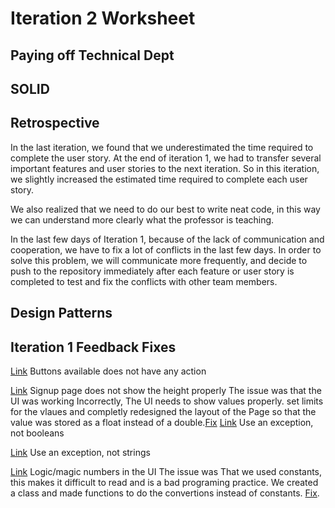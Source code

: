 Iteration 2 Worksheet
======================

Paying off Technical Dept
-------------------------




SOLID
-----




Retrospective
-------------

In the last iteration, we found that we underestimated the time required to complete the user story. At the end of iteration 1, we had to transfer several important features and user stories to the next iteration. So in this iteration, we slightly increased the estimated time required to complete each user story. 

We also realized that we need to do our best to write neat code, in this way we can understand more clearly what the professor is teaching. 

In the last few days of Iteration 1, because of the lack of communication and cooperation, we have to fix a lot of conflicts in the last few days. In order to solve this problem, we will communicate more frequently, and decide to push to the repository immediately after each feature or user story is completed to test and fix the conflicts with other team members.


Design Patterns
---------------




Iteration 1 Feedback Fixes
--------------------------
[Link](https://code.cs.umanitoba.ca/3350-winter-2021-a01/fitnics-group-12/-/issues/30) Buttons available does not have any action

[Link](https://code.cs.umanitoba.ca/3350-winter-2021-a01/fitnics-group-12/-/issues/29) Signup page does not show the height properly
The issue was that the UI was working Incorrectly, The UI needs to show values properly. set limits for the vlaues and completly redesigned the layout of the Page so that the value was stored as a float instead of a double.[Fix](https://code.cs.umanitoba.ca/3350-winter-2021-a01/fitnics-group-12/-/commit/417afb867c3013718cc1c52f7b710b84c08f6ed8)
[Link](https://code.cs.umanitoba.ca/3350-winter-2021-a01/fitnics-group-12/-/issues/28) Use an exception, not booleans

[Link](https://code.cs.umanitoba.ca/3350-winter-2021-a01/fitnics-group-12/-/issues/27) Use an exception, not strings

[Link](https://code.cs.umanitoba.ca/3350-winter-2021-a01/fitnics-group-12/-/issues/26) Logic/magic numbers in the UI
The issue was That we used constants, this makes it difficult to read and is a bad programing practice. We created a class and made functions to do the convertions instead of constants. [Fix](https://code.cs.umanitoba.ca/3350-winter-2021-a01/fitnics-group-12/-/commit/cba899ff033062651c7488752891b1df7a1c5a1e).
